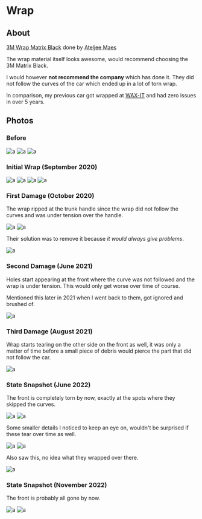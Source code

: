# Wrap

## About

[3M Wrap Matrix Black](https://www.3m.co.uk/3M/en_GB/p/dc/v100832798/) done by [Ateljee Maes](https://www.ateljeemaes.be/nl)

The wrap material itself looks awesome, would recommend choosing the 3M Matrix Black.

I would however **not recommend the company** which has done it. They did not follow the curves of the car which ended up in a lot of torn wrap.

In comparison, my previous car got wrapped at [WAX-IT](https://wax-it.be/nl/) and had zero issues in over 5 years.

## Photos

### Before

![a](https://github.com/CumpsD/second-brain/raw/main/assets/ram/wrap/wrap-1.jpg "a")
![a](https://github.com/CumpsD/second-brain/raw/main/assets/ram/wrap/wrap-2.jpg "a")
![a](https://github.com/CumpsD/second-brain/raw/main/assets/ram/wrap/wrap-3.jpg "a")

### Initial Wrap (September 2020)

![a](https://github.com/CumpsD/second-brain/raw/main/assets/ram/wrap/wrap-4.jpg "a")
![a](https://github.com/CumpsD/second-brain/raw/main/assets/ram/wrap/wrap-5.jpg "a")
![a](https://github.com/CumpsD/second-brain/raw/main/assets/ram/wrap/wrap-6.jpg "a")
![a](https://github.com/CumpsD/second-brain/raw/main/assets/ram/wrap/wrap-7.jpg "a")

### First Damage (October 2020)

The wrap ripped at the trunk handle since the wrap did not follow the curves and was under tension over the handle.

![a](https://github.com/CumpsD/second-brain/raw/main/assets/ram/wrap/wrap-8.jpg "a")
![a](https://github.com/CumpsD/second-brain/raw/main/assets/ram/wrap/wrap-9.jpg "a")

Their solution was to remove it because *it would always give problems*.

![a](https://github.com/CumpsD/second-brain/raw/main/assets/ram/wrap/wrap-10.jpg "a")

### Second Damage (June 2021)

Holes start appearing at the front where the curve was not followed and the wrap is under tension. This would only get worse over time of course.

Mentioned this later in 2021 when I went back to them, got ignored and brushed of.

![a](https://github.com/CumpsD/second-brain/raw/main/assets/ram/wrap/wrap-11.jpg "a")

### Third Damage (August 2021)

Wrap starts tearing on the other side on the front as well, it was only a matter of time before a small piece of debris would pierce the part that did not follow the car.

![a](https://github.com/CumpsD/second-brain/raw/main/assets/ram/wrap/wrap-12.jpg "a")

### State Snapshot (June 2022)

The front is completely torn by now, exactly at the spots where they skipped the curves.

![a](https://github.com/CumpsD/second-brain/raw/main/assets/ram/wrap/wrap-13.jpg "a")
![a](https://github.com/CumpsD/second-brain/raw/main/assets/ram/wrap/wrap-14.jpg "a")

Some smaller details I noticed to keep an eye on, wouldn't be surprised if these tear over time as well.

![a](https://github.com/CumpsD/second-brain/raw/main/assets/ram/wrap/wrap-16.jpg "a")
![a](https://github.com/CumpsD/second-brain/raw/main/assets/ram/wrap/wrap-15.jpg "a")

Also saw this, no idea what they wrapped over there.

![a](https://github.com/CumpsD/second-brain/raw/main/assets/ram/wrap/wrap-17.jpg "a")

### State Snapshot (November 2022)

The front is probably all gone by now.

![a](https://github.com/CumpsD/second-brain/raw/main/assets/ram/wrap/wrap-19.jpg "a")
![a](https://github.com/CumpsD/second-brain/raw/main/assets/ram/wrap/wrap-18.jpg "a")
